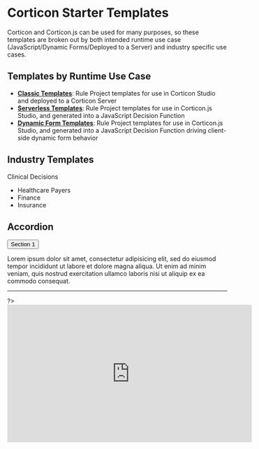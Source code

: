 # Corticon Starter Templates

Corticon and Corticon.js can be used for many purposes, so these templates are broken out by both intended runtime use case (JavaScript/Dynamic Forms/Deployed to a Server) and industry specific use cases. 

## Templates by Runtime Use Case

- **[Classic Templates](classic-templates/README.md)**: Rule Project templates for use in Corticon Studio and deployed to a Corticon Server
- **[Serverless Templates](js-templates/README.md)**: Rule Project templates for use in Corticon.js Studio, and generated into a JavaScript Decision Function
- **[Dynamic Form Templates](form-templates/README.md)**: Rule Project templates for use in Corticon.js Studio, and generated into a JavaScript Decision Function driving client-side dynamic form behavior 

## Industry Templates

Clinical Decisions

- Healthcare Payers
- Finance
- Insurance
  
<h2>Accordion</h2>

<button class="accordion">Section 1</button>
<div class="panel">
  <p>Lorem ipsum dolor sit amet, consectetur adipisicing elit, sed do eiusmod tempor incididunt ut labore et dolore magna aliqua. Ut enim ad minim veniam, quis nostrud exercitation ullamco laboris nisi ut aliquip ex ea commodo consequat.</p>
</div>

---
?> <iframe width="560" height="315" src="https://www.youtube.com/embed/J4Mizdn3cEk" title="YouTube video player" frameborder="0" allow="accelerometer; autoplay; clipboard-write; encrypted-media; gyroscope; picture-in-picture; web-share" allowfullscreen></iframe>

<!-- ## Corticon Starter Rule Vocabularies

These are pre-built rule vocabularies, generated from JSON schemas and other data model representations of openly available ontologies. 
 -->




